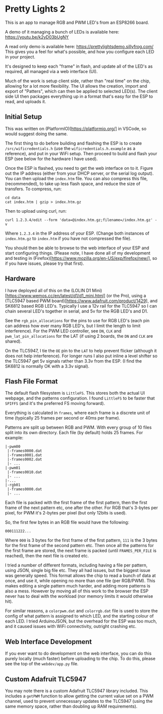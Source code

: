 # Pretty Lights 2

This is an app to manage RGB and PWM LED's from an ESP8266 board.

A demo of it managing a bunch of LEDs is available here: https://youtu.be/k2yD03bUgNY

A read only demo is available here: https://prettylightsdemo.sillyfrog.com/
This gives you a feel for what's possible, and how you configure each LED in your project.

It's designed to keep each "frame" in flash, and update all of the LED's as required, all managed via a web interface (UI).

Much of the work is setup client side, rather than "real time" on the chip, allowing for a lot more flexibility. The UI allows the creation, import and export of "Patters", which can then be applied to selected LED(s). The client side UI then packages everything up in a format that's easy for the ESP to read, and uploads it.

## Initial Setup

This was written on (PlatformIO)[https://platformio.org/] in VSCode, so would suggest doing the same.

The first thing to do before building and flashing the ESP is to create `/src/wificredentials.h` (use the `wificredentials.h.example` as a reference), and put in your WiFi setup. Then proceed to build and flash your ESP (see below for the hardware I have used).

Once the ESP is flashed, you need to get the web interface on to it. Figure out the IP address (either from your DHCP server, or the serial log output). You can then upload the `index.htm` file. You can also compress this file, (recommended), to take up less flash space, and reduce the size of transfers. To compress, run:
```
cd data
cat index.htm | gzip > index.htm.gz
```
Then to upload using curl, run:
```
curl 1.2.3.4/edit --form 'data=@index.htm.gz;filename=/index.htm.gz' -v
```
Where `1.2.3.4` in the IP address of your ESP. (Change both instances of `index.htm.gz` to `index.htm` if you have not compressed the file).

You should then be able to browse to the web interface of your ESP and start configuring things. (Please note, I have done all of my development and testing in (Firefox)[https://www.mozilla.org/en-US/exp/firefox/new/], so if you have issues, please try that first).

## Hardware

I have deployed all of this on the (LOLIN D1 Mini)[https://www.wemos.cc/en/latest/d1/d1_mini.html] (or the Pro), using a (TLC5947 based PWM board)[https://www.adafruit.com/product/1429], and SK6812 based RGB LED's. Typically I use a 12v rail for the TLC5947 so I can chain several LED's together in serial, and 5v for the RGB LED's and D1.

See the `rgb_pin_allocations` for the pins to use for RGB LED's (each pin can address how ever many RGB LED's, but I limit the length to limit interference). For the PWM LED controller, see `DN`, `CLK` and `pwm_lat_pin_allocations` for the LAT (if using 2 boards, the `DN` and `CLK` are shared).

On the TLC5947, I tie the `OE` pin to the `LAT` to help prevent flicker (although it does not help interference). For longer runs I also put inline a level shifter so the TLC5947 get 5v signals rather than 3.3v from the ESP. (I find the SK6812 is normally OK with a 3.3v signal).

## Flash File Format

The default flash filesystem is `LittleFS`. This stores both the actual UI webpage, and the patterns configuration. I found `LittleFS` to be faster that `SPIFFS` (and it's the preferred FS moving forward).

Everything is calculated in `frames`, where each frame is a discrete unit of time (typically 25 frames per second or 40ms per frame).

Patterns are split up between RGB and PWM. With every group of 10 files split into its own directory. Each file (by default) holds 25 frames. For example:
```
|-pwm00
 |-frames0000.dat
 |-frames0001.dat
 |-frames0002.dat
 |- ...
|-pwm01
 |-frames0010.dat
 |- ...
|-...
|-rgb01
 |-frames0000.dat
 |- ...
```
Each file is packed with the first frame of the first pattern, then the first frame of the next pattern etc, one after the other. For RGB that's 3-bytes per pixel, for PWM it's 2-bytes per pixel (but only 12bits is used).

So, the first few bytes in an RGB file would have the following:
```
000111222...
```
Where `000` is 3 bytes for the first frame of the first pattern, `111` is the 3 bytes for the first frame of the second pattern etc. Then once all the patterns for the first frame are stored, the next frame is packed (until `FRAMES_PER_FILE` is reached), then the next file is created etc.

I tried a number of different formats, including having a file per pattern, using JSON, single big file etc. They all had issues, but the biggest issue was generally speed. This format allows the chip to read a bunch of data at once, and use it, while opening no more than one file (per RGB/PWM). This makes editing a single pattern much harder, and adding more patterns is also a mess. However by moving all of this work to the browser the ESP never has to deal with the workload (nor memory limits it would otherwise hit).

For similar reasons, a `colorpwm.dat` and `colorrgb.dat` file is used to store the config of what pattern is assigned to which LED, and the starting colour of each LED. I tried ArduinoJSON, but the overhead for the ESP was too much, and it caused issues with WiFi connectivity, outright crashing etc.

## Web Interface Development

If you ever want to do development on the web interface, you can do this purely locally (much faster) before uploading to the chip. To do this, please see the top of the `webdev/app.py` file.

## Custom Adafruit TLC5947

You may note there is a custom Adafruit TLC5947 library included. This includes a `getPWM` function to allow getting the current value set on a PWM channel, used to prevent unnecessary updates to the TLC5947 (using the same memory space, rather than doubling up RAM requirements).
